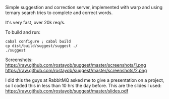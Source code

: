 Simple suggestion and correction server, implemented with warp and using
ternary search tries to complete and correct words.

It's very fast, over 20k req/s.

To build and run:
```
cabal configure ; cabal build
cp dist/build/suggest/suggest ./
./suggest
```

Screenshots:
https://raw.github.com/rostayob/suggest/master/screenshots/1.png
https://raw.github.com/rostayob/suggest/master/screenshots/2.png

I did this the guys at RabbitMQ asked me to give a presentation on a project,
so I coded this in less than 10 hrs the day before. This are the slides I used:
https://raw.github.com/rostayob/suggest/master/slides.pdf
